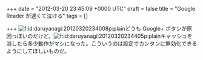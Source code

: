 
+++
date = "2012-03-20 23:45:09 +0000 UTC"
draft = false
title = "Google Reader が遅くて泣ける"
tags = []

+++
<img src="http://cdn-ak.f.st-hatena.com/images/fotolife/d/daruyanagi/20120320/20120320234008.png" alt="f:id:daruyanagi:20120320234008p:plain" title="f:id:daruyanagi:20120320234008p:plain" class="hatena-fotolife"/>どうも Google+ ボタンが原因っぽいのだけど。<img src="http://cdn-ak.f.st-hatena.com/images/fotolife/d/daruyanagi/20120320/20120320234405.png" alt="f:id:daruyanagi:20120320234405p:plain" title="f:id:daruyanagi:20120320234405p:plain" class="hatena-fotolife"/>キャッシュを消したら多少動作がマシになった。こういうのは設定でカンタンに無効化できるようにしてほしいものだ。


